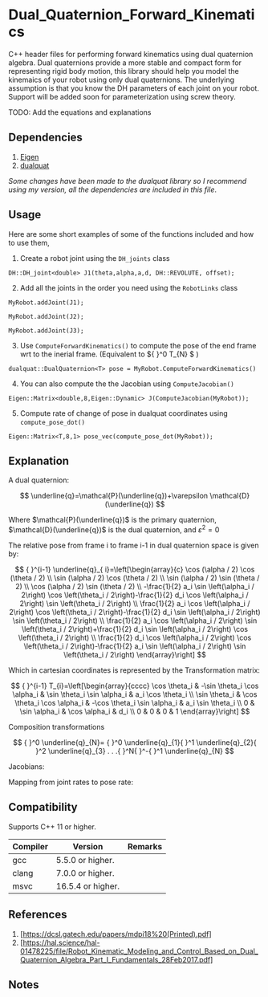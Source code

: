 # Dual_Quaternion_Forward_Kinematics
C++ header files for performing forward kinematics using dual quaternion algebra.
Dual quaternions provide a more stable and compact form for representing rigid body motion, this library should help you model the kinemaics of your robot using only dual quaternions. The underlying assumption is that you know the DH parameters of each joint on your robot. Support will be added soon for parameterization using screw theory.


TODO: Add the equations and explanations


## Dependencies

1. [Eigen](https://eigen.tuxfamily.org/index.php?title=Main_Page)
2. [dualquat](https://github.com/Hasenpfote/dualquat)

*Some changes have been made to the dualquat library so I recommend using my version, all the dependencies are included in this file*.

## Usage
Here are some short examples of some of the functions included and how to use them,

1. Create a robot joint using the `DH_joints` class 

`DH::DH_joint<double> J1(theta,alpha,a,d, DH::REVOLUTE, offset);`

2. Add all the joints in the order you need using the `RobotLinks` class

`MyRobot.addJoint(J1);`

`MyRobot.addJoint(J2);`

`MyRobot.addJoint(J3);`

3. Use `ComputeForwardKinematics()` to compute the pose of the end frame wrt to the inerial frame. (Equivalent to 
${ }^0 T_{N} $
)

`dualquat::DualQuaternion<T> pose = MyRobot.ComputeForwardKinematics()`

4. You can also compute the the Jacobian using `ComputeJacobian()`

`Eigen::Matrix<double,8,Eigen::Dynamic> J(ComputeJacobian(MyRobot));`

5. Compute rate of change of pose in dualquat coordinates using `compute_pose_dot()`

`Eigen::Matrix<T,8,1> pose_vec(compute_pose_dot(MyRobot));`

## Explanation
A dual quaternion:

$$
\underline{q}=\mathcal{P}(\underline{q})+\varepsilon \mathcal{D}(\underline{q})
$$


Where $\mathcal{P}(\underline{q})$ is the primary quaternion, $\mathcal{D}(\underline{q})$ is the dual quaternion, and $\varepsilon^2=0$ 


The relative pose from frame i to frame i-1 in dual quaternion space is given by:

$$
{ }^{i-1} \underline{q}_{ i}=\left[\begin{array}{c}
\cos (\alpha / 2) \cos (\theta / 2) \\
\sin (\alpha / 2) \cos (\theta / 2) \\
\sin (\alpha / 2) \sin (\theta / 2) \\
\cos (\alpha / 2) \sin (\theta / 2) \\
-\frac{1}{2} a_i \sin \left(\alpha_i / 2\right) \cos \left(\theta_i / 2\right)-\frac{1}{2} d_i \cos \left(\alpha_i / 2\right) \sin \left(\theta_i / 2\right) \\
\frac{1}{2} a_i \cos \left(\alpha_i / 2\right) \cos \left(\theta_i / 2\right)-\frac{1}{2} d_i \sin \left(\alpha_i / 2\right) \sin \left(\theta_i / 2\right) \\
\frac{1}{2} a_i \cos \left(\alpha_i / 2\right) \sin \left(\theta_i / 2\right)+\frac{1}{2} d_i \sin \left(\alpha_i / 2\right) \cos \left(\theta_i / 2\right) \\
\frac{1}{2} d_i \cos \left(\alpha_i / 2\right) \cos \left(\theta_i / 2\right)-\frac{1}{2} a_i \sin \left(\alpha_i / 2\right) \sin \left(\theta_i / 2\right)
\end{array}\right]
$$

Which in cartesian coordinates is represented by the Transformation matrix:

$$
{ }^{i-1} T_{i}=\left[\begin{array}{cccc}
\cos \theta_i & -\sin \theta_i \cos \alpha_i & \sin \theta_i \sin \alpha_i & a_i \cos \theta_i \\
\sin \theta_i & \cos \theta_i \cos \alpha_i & -\cos \theta_i \sin \alpha_i & a_i \sin \theta_i \\
0 & \sin \alpha_i & \cos \alpha_i & d_i \\
0 & 0 & 0 & 1
\end{array}\right]
$$


Composition transformations

$$
{ }^0 \underline{q}_{N}= { }^0 \underline{q}_{1}{ }^1 \underline{q}_{2}{ }^2 \underline{q}_{3}  . . .{ }^N{ }^-{ }^1 \underline{q}_{N} 
$$

Jacobians:

Mapping from joint rates to pose rate:


## Compatibility

Supports C++ 11 or higher.

| Compiler | Version           | Remarks |
| -------- | ----------------- | ------- |
| gcc      | 5.5.0 or higher.  |         |
| clang    | 7.0.0 or higher.  |         |
| msvc     | 16.5.4 or higher. |         |


## References

1. [https://dcsl.gatech.edu/papers/mdpi18%20(Printed).pdf]
2. [https://hal.science/hal-01478225/file/Robot_Kinematic_Modeling_and_Control_Based_on_Dual_Quaternion_Algebra_Part_I_Fundamentals_28Feb2017.pdf]

## Notes


